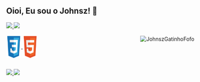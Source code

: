 ## Oioi, Eu sou o Johnsz! 🎏
 <div>
  <a href="https://github.com/7Johnsz">
  <img height="132em" src="https://github-readme-stats.vercel.app/api?username=7Johnsz&show_icons=true&theme=dark&include_all_commits=true&count_private=true"/>
  <img height="132em" src="https://github-readme-stats.vercel.app/api/top-langs/?username=7Johnsz&layout=compact&langs_count=7&theme=dark"/>
</div>
<div style="display: inline_block"><br>
  <img align="center" alt="JohnszCSS3" height="60" width="40" src="https://raw.githubusercontent.com/devicons/devicon/master/icons/css3/css3-original.svg">
  <img align="center" alt="JohnszHTML" height="60" width="40" src="https://raw.githubusercontent.com/devicons/devicon/master/icons/html5/html5-original.svg">
  <img align="right" alt="JohnszGatinhoFofo" height="130" src="https://media.discordapp.net/attachments/657332439101997108/875153431051010048/giphy.gif?width=355&height=266">
</div>
 
 ##
 
<div>
  <img height="20em" src="https://img.shields.io/badge/NVIDIA-GTX550TI-76B900?style=for-the-badge&logo=nvidia&logoColor=white"/>
  <img height="20em" src="https://img.shields.io/badge/Intel-Core_i7_2th-0071C5?style=for-the-badge&logo=intel&logoColor=white"/>
</div> 
